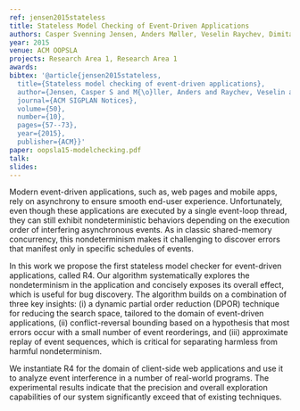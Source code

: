 ```yaml
---
ref: jensen2015stateless
title: Stateless Model Checking of Event-Driven Applications
authors: Casper Svenning Jensen, Anders Møller, Veselin Raychev, Dimitar Dimitrov, Martin Vechev     
year: 2015
venue: ACM OOPSLA
projects: Research Area 1, Research Area 1
awards:
bibtex: '@article{jensen2015stateless,
  title={Stateless model checking of event-driven applications},
  author={Jensen, Casper S and M{\o}ller, Anders and Raychev, Veselin and Dimitrov, Dimitar and Vechev, Martin},
  journal={ACM SIGPLAN Notices},
  volume={50},
  number={10},
  pages={57--73},
  year={2015},
  publisher={ACM}}'
paper: oopsla15-modelchecking.pdf
talk: 
slides: 
---
```


Modern event-driven applications, such as, web pages and mobile apps, rely on asynchrony to ensure smooth end-user experience. Unfortunately, even though these applications are executed by a single event-loop thread, they can still exhibit nondeterministic behaviors depending on the execution order of interfering asynchronous events. As in classic shared-memory concurrency, this nondeterminism makes it challenging to discover errors that manifest only in specific schedules of events.

In this work we propose the first stateless model checker for event-driven applications, called R4. Our algorithm systematically explores the nondeterminism in the application and concisely exposes its overall effect, which is useful for bug discovery. The algorithm builds on a combination of three key insights: (i) a dynamic partial order reduction (DPOR) technique for reducing the search space, tailored to the domain of event-driven applications, (ii) conflict-reversal bounding based on a hypothesis that most errors occur with a small number of event reorderings, and (iii) approximate replay of event sequences, which is critical for separating harmless from harmful nondeterminism.

We instantiate R4 for the domain of client-side web applications and use it to analyze event interference in a number of real-world programs. The experimental results indicate that the precision and overall exploration capabilities of our system significantly exceed that of existing techniques.